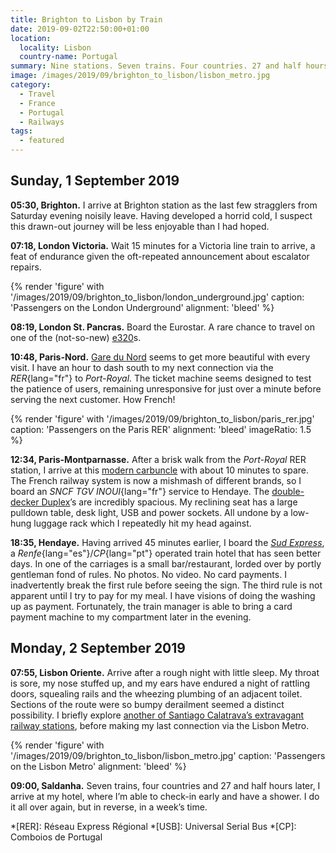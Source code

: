 ```yaml
---
title: Brighton to Lisbon by Train
date: 2019-09-02T22:50:00+01:00
location:
  locality: Lisbon
  country-name: Portugal
summary: Nine stations. Seven trains. Four countries. 27 and half hours.
image: /images/2019/09/brighton_to_lisbon/lisbon_metro.jpg
category:
  - Travel
  - France
  - Portugal
  - Railways
tags:
  - featured
---
```

## Sunday, 1 September 2019

**05:30, Brighton.** I arrive at Brighton station as the last few stragglers from Saturday evening noisily leave. Having developed a horrid cold, I suspect this drawn-out journey will be less enjoyable than I had hoped.

**07:18, London Victoria.** Wait 15 minutes for a Victoria line train to arrive, a feat of endurance given the oft-repeated announcement about escalator repairs.

{% render 'figure' with '/images/2019/09/brighton_to_lisbon/london_underground.jpg'
  caption: 'Passengers on the London Underground'
  alignment: 'bleed'
%}

**08:19, London St. Pancras.** Board the Eurostar. A rare chance to travel on one of the (not-so-new) [e320][1]s.

**10:48, Paris-Nord.** [Gare du Nord][2] seems to get more beautiful with every visit. I have an hour to dash south to my next connection via the *RER*{lang="fr"} to *Port-Royal*. The ticket machine seems designed to test the patience of users, remaining unresponsive for just over a minute before serving the next customer. How French!

{% render 'figure' with '/images/2019/09/brighton_to_lisbon/paris_rer.jpg'
  caption: 'Passengers on the Paris RER'
  alignment: 'bleed'
  imageRatio: 1.5
%}

**12:34, Paris-Montparnasse.** After a brisk walk from the *Port-Royal* RER station, I arrive at this [modern carbuncle][3] with about 10 minutes to spare. The French railway system is now a mishmash of different brands, so I board an *SNCF TGV INOUI*{lang="fr"} service to Hendaye. The [double-decker Duplex][4]’s are incredibly spacious. My reclining seat has a large pulldown table, desk light, USB and power sockets. All undone by a low-hung luggage rack which I repeatedly hit my head against.

**18:35, Hendaye.** Having arrived 45 minutes earlier, I board the [_Sud Express_][5], a *Renfe*{lang="es"}/*CP*{lang="pt"} operated train hotel that has seen better days. In one of the carriages is a small bar/restaurant, lorded over by portly gentleman fond of rules. No photos. No video. No card payments. I inadvertently break the first rule before seeing the sign. The third rule is not apparent until I try to pay for my meal. I have visions of doing the washing up as payment. Fortunately, the train manager is able to bring a card payment machine to my compartment later in the evening.

## Monday, 2 September 2019

**07:55, Lisbon Oriente.** Arrive after a rough night with little sleep. My throat is sore, my nose stuffed up, and my ears have endured a night of rattling doors, squealing rails and the wheezing plumbing of an adjacent toilet. Sections of the route were so bumpy derailment seemed a distinct possibility. I briefly explore [another of Santiago Calatrava’s extravagant railway stations][6], before making my last connection via the Lisbon Metro.

{% render 'figure' with '/images/2019/09/brighton_to_lisbon/lisbon_metro.jpg'
  caption: 'Passengers on the Lisbon Metro'
  alignment: 'bleed'
%}

**09:00, Saldanha.** Seven trains, four countries and 27 and half hours later, I arrive at my hotel, where I’m able to check-in early and have a shower. I do it all over again, but in reverse, in a week’s time.

[1]: https://en.wikipedia.org/wiki/British_Rail_Class_374
[2]: https://en.wikipedia.org/wiki/Gare_du_Nord
[3]: https://en.wikipedia.org/wiki/Gare_Montparnasse
[4]: https://en.wikipedia.org/wiki/SNCF_TGV_Duplex
[5]: https://en.wikipedia.org/wiki/Sud_Express
[6]: https://en.wikipedia.org/wiki/Gare_do_Oriente

*[RER]: Réseau Express Régional
*[USB]: Universal Serial Bus
*[CP]: Comboios de Portugal
